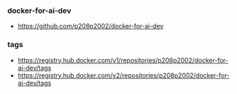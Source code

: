 ### docker-for-ai-dev
- https://github.com/p208p2002/docker-for-ai-dev
### tags
- https://registry.hub.docker.com/v1/repositories/p208p2002/docker-for-ai-dev/tags
- https://registry.hub.docker.com/v2/repositories/p208p2002/docker-for-ai-dev/tags